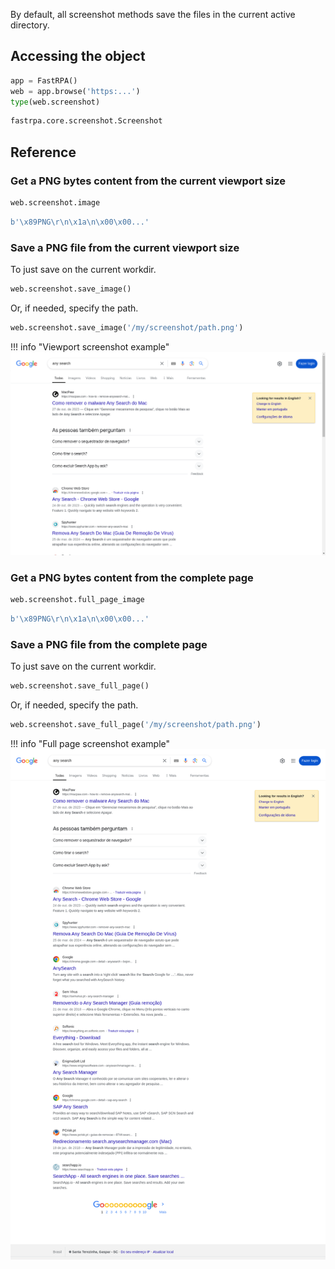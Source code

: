 By default, all screenshot methods save the files in the current active directory.

## Accessing the object

```python linenums="1"
app = FastRPA()
web = app.browse('https:...')
type(web.screenshot)
```

```python title="Output"
fastrpa.core.screenshot.Screenshot
```

## Reference

### Get a PNG bytes content from the current viewport size

```python linenums="1"
web.screenshot.image
```

```python title="Output"
b'\x89PNG\r\n\x1a\n\x00\x00...'
```

### Save a PNG file from the current viewport size

To just save on the current workdir.

```python linenums="1"
web.screenshot.save_image()
```

Or, if needed, specify the path.

```python linenums="1"
web.screenshot.save_image('/my/screenshot/path.png')
```

!!! info "Viewport screenshot example"
    ![image](../media/web.screenshot.image.png)

### Get a PNG bytes content from the complete page

```python linenums="1"
web.screenshot.full_page_image
```

```python title="Output"
b'\x89PNG\r\n\x1a\n\x00\x00...'
```

### Save a PNG file from the complete page

To just save on the current workdir.

```python linenums="1"
web.screenshot.save_full_page()
```

Or, if needed, specify the path.

```python linenums="1"
web.screenshot.save_full_page('/my/screenshot/path.png')
```

!!! info "Full page screenshot example"
    ![image](../media/web.screenshot.full_page_image.png)

